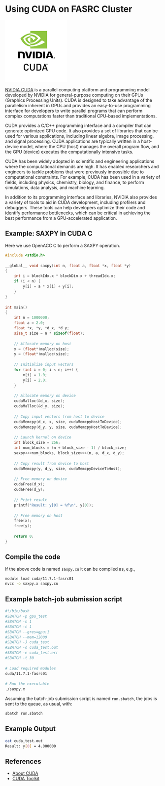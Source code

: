 # Using CUDA on FASRC Cluster

<img src="cuda-logo.jpeg" alt="cuda-logo" width="200"/>

[NVIDIA CUDA](https://developer.nvidia.com/cuda-toolkit) is a parallel computing platform and programming model developed by NVIDIA for general-purpose computing on their GPUs (Graphics Processing Units). CUDA is designed to take advantage of the parallelism inherent in GPUs and provides an easy-to-use programming interface for developers to write parallel programs that can perform complex computations faster than traditional CPU-based implementations.

CUDA provides a C/C++ programming interface and a compiler that can generate optimized GPU code. It also provides a set of libraries that can be used for various applications, including linear algebra, image processing, and signal processing. CUDA applications are typically written in a host-device model, where the CPU (host) manages the overall program flow, and the GPU (device) executes the computationally intensive tasks.

CUDA has been widely adopted in scientific and engineering applications where the computational demands are high. It has enabled researchers and engineers to tackle problems that were previously impossible due to computational constraints. For example, CUDA has been used in a variety of fields, including physics, chemistry, biology, and finance, to perform simulations, data analysis, and machine learning.

In addition to its programming interface and libraries, NVIDIA also provides a variety of tools to aid in CUDA development, including profilers and debuggers. These tools can help developers optimize their code and identify performance bottlenecks, which can be critical in achieving the best performance from a GPU-accelerated application. 

## **Example:** SAXPY in CUDA C

Here we use OpenACC C to perform a SAXPY operation.

```c
#include <stdio.h>

__global__ void saxpy(int n, float a, float *x, float *y)
{
    int i = blockIdx.x * blockDim.x + threadIdx.x;
    if (i < n) {
        y[i] = a * x[i] + y[i];
    }
}

int main()
{
    int n = 1000000;
    float a = 2.0;
    float *x, *y, *d_x, *d_y;
    size_t size = n * sizeof(float);

    // Allocate memory on host
    x = (float*)malloc(size);
    y = (float*)malloc(size);

    // Initialize input vectors
    for (int i = 0; i < n; i++) {
        x[i] = 1.0;
        y[i] = 2.0;
    }

    // Allocate memory on device
    cudaMalloc(&d_x, size);
    cudaMalloc(&d_y, size);

    // Copy input vectors from host to device
    cudaMemcpy(d_x, x, size, cudaMemcpyHostToDevice);
    cudaMemcpy(d_y, y, size, cudaMemcpyHostToDevice);

    // Launch kernel on device
    int block_size = 256;
    int num_blocks = (n + block_size - 1) / block_size;
    saxpy<<<num_blocks, block_size>>>(n, a, d_x, d_y);

    // Copy result from device to host
    cudaMemcpy(y, d_y, size, cudaMemcpyDeviceToHost);

    // Free memory on device
    cudaFree(d_x);
    cudaFree(d_y);

    // Print result
    printf("Result: y[0] = %f\n", y[0]);

    // Free memory on host
    free(x);
    free(y);

    return 0;
}
```

## Compile the code

If the above code is named <code>saxpy.cu</code> it can be compiled as, e.g.,

```bash
module load cuda/11.7.1-fasrc01
nvcc -o saxpy.x saxpy.cu
```

## Example batch-job submission script

```bash
#!/bin/bash
#SBATCH -p gpu_test
#SBATCH -n 1
#SBATCH -c 1
#SBATCH --gres=gpu:1
#SBATCH --mem=12000
#SBATCH -J cuda_test
#SBATCH -o cuda_test.out
#SBATCH -e cuda_test.err
#SBATCH -t 30

# Load required modules
cuda/11.7.1-fasrc01

# Run the executable
./saxpy.x
```
Assuming the batch-job submission script is named <code>run.sbatch</code>, the jobs is sent to the queue, as usual, with:

```bash
sbatch run.sbatch
```
## Example Output

```bash
cat cuda_test.out 
Result: y[0] = 4.000000
```
## References

* [About CUDA](https://developer.nvidia.com/about-cuda)
* [CUDA Toolkit](https://developer.nvidia.com/cuda-toolkit)
